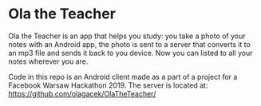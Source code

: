 # Ola the Teacher

Ola the Teacher is an app that helps you study: you take a photo of your notes with an Android app, the photo is sent to a server that converts it to an mp3 file and sends it back to you device. Now you can listed to all your notes wherever you are.


Code in this repo is an Android client made as a part of a project for a Facebook Warsaw Hackathon 2019. The server is located at: https://github.com/olagacek/OlaTheTeacher/
